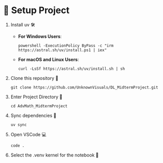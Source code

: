 # 🚀 Setup Project

1. Install uv 🛠️

    - **For Windows Users**:

      ```
      powershell -ExecutionPolicy ByPass -c "irm https://astral.sh/uv/install.ps1 | iex"
      ```

    - **For macOS and Linux Users**:

      ```
      curl -LsSf https://astral.sh/uv/install.sh | sh
      ```

2. Clone this repository 📂

    ```
    git clone https://github.com/UnknownVisuals/DL_MidtermProject.git
    ```

3. Enter Project Directory 📁

    ```
    cd AdvMath_MidtermProject
    ```

4. Sync dependencies 🔄

    ```
    uv sync
    ```

5. Open VSCode 💻

    ```
    code .
    ```

6. Select the .venv kernel for the notebook 🧪